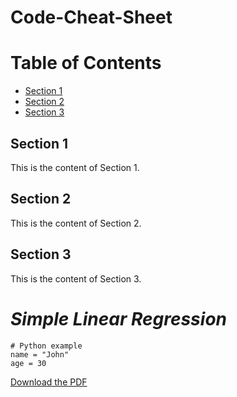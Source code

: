 # Code-Cheat-Sheet

# Table of Contents
- [Section 1](#section-1)
- [Section 2](#section-2)
- [Section 3](#section-3)

## Section 1
This is the content of Section 1.

## Section 2
This is the content of Section 2.

## Section 3
This is the content of Section 3.

# ***Simple Linear Regression***
```
# Python example
name = "John"
age = 30
```

[Download the PDF](https://example.com/path/to/yourfile.pdf)

